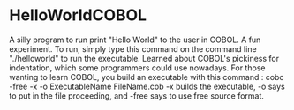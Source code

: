 # HelloWorldCOBOL
A silly program to run print "Hello World" to the user in COBOL. A fun experiment.
To run, simply type this command on the command line "./helloworld" to run the executable. 
Learned about COBOL's pickiness for indentation, which some programmers could use nowadays. 
For those wanting to learn COBOL, you build an executable with this command :
cobc -free -x -o ExecutableName FileName.cob
-x builds the executable, -o says to put in the file proceeding, and -free says to use free source format.
